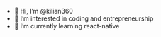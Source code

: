 - 👋 Hi, I’m @kilian360
- 👀 I’m interested in coding and entrepreneurship
- 🌱 I’m currently learning react-native

